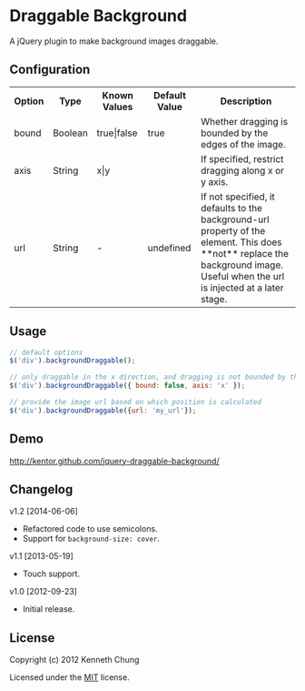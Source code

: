 # Draggable Background

A jQuery plugin to make background images draggable.

## Configuration
<table>
  <tr>
    <th>Option</th>
    <th>Type</th>
    <th>Known Values</th>
    <th>Default Value</th>
    <th>Description</th>
  </tr>
  <tr>
    <td>bound</td>
    <td>Boolean</td>
    <td>true|false</td>
    <td>true</td>
    <td>Whether dragging is bounded by the edges of the image.</td>
  </tr>
  <tr>
    <td>axis</td>
    <td>String</td>
    <td>x|y</td>
    <td></td>
    <td>If specified, restrict dragging along x or y axis.</td>
  </tr>
  <tr>
    <td>url</td>
    <td>String</td>
    <td>-</td>
    <td>undefined</td>
    <td>If not specified, it defaults to the background-url property of the element. This does **not** replace the background image. Useful when the url is injected at a later stage.</td>
  </tr>
</table>

## Usage
```js
// default options
$('div').backgroundDraggable();

// only draggable in the x direction, and dragging is not bounded by the image
$('div').backgroundDraggable({ bound: false, axis: 'x' });

// provide the image url based on which position is calculated
$('div').backgroundDraggable({url: 'my_url'});
```

## Demo
http://kentor.github.com/jquery-draggable-background/

## Changelog

v1.2 [2014-06-06]
- Refactored code to use semicolons.
- Support for `background-size: cover`.

v1.1 [2013-05-19]
- Touch support.

v1.0 [2012-09-23]

- Initial release.

## License

Copyright (c) 2012 Kenneth Chung

Licensed under the [MIT](http://www.opensource.org/licenses/mit-license.php) license.
